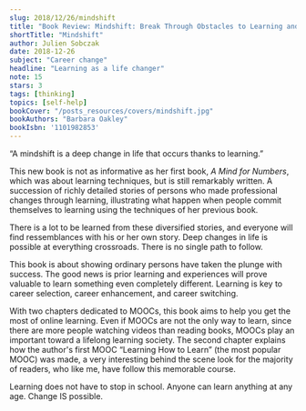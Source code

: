 ```yaml
---
slug: 2018/12/26/mindshift
title: "Book Review: Mindshift: Break Through Obstacles to Learning and Discover Your Hidden Potential"
shortTitle: "Mindshift"
author: Julien Sobczak
date: 2018-12-26
subject: "Career change"
headline: "Learning as a life changer"
note: 15
stars: 3
tags: [thinking]
topics: [self-help]
bookCover: "/posts_resources/covers/mindshift.jpg"
bookAuthors: "Barbara Oakley"
bookIsbn: '1101982853'
---
```



“A mindshift is a deep change in life that occurs thanks to learning.”

This new book is not as informative as her first book, *A Mind for Numbers*, which was about learning techniques, but is still remarkably written. A succession of richly detailed stories of persons who made professional changes through learning, illustrating what happen when people commit themselves to learning using the techniques of her previous book.

There is a lot to be learned from these diversified stories, and everyone will find ressemblances with his or her own story. Deep changes in life is possible at everything crossroads. There is no single path to follow.

This book is about showing ordinary persons have taken the plunge with success. The good news is prior learning and experiences will prove valuable to learn something even completely different. Learning is key to career selection, career enhancement, and career switching.

With two chapters dedicated to MOOCs, this book aims to help you get the most of online learning. Even if MOOCs are not the only way to learn, since there are more people watching videos than reading books, MOOCs play an important toward a lifelong learning society. The second chapter explains how the author's first MOOC “Learning How to Learn” (the most popular MOOC) was made, a very interesting behind the scene look for the majority of readers, who like me, have follow this memorable course.

Learning does not have to stop in school. Anyone can learn anything at any age. Change IS possible.

